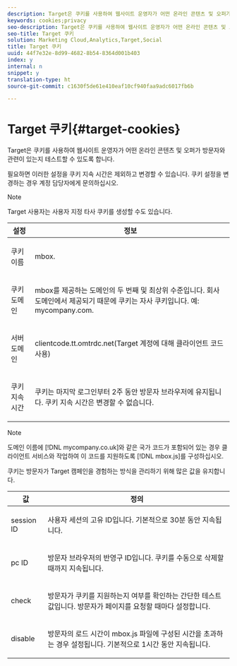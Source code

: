 ```yaml
---
description: Target은 쿠키를 사용하여 웹사이트 운영자가 어떤 온라인 콘텐츠 및 오퍼가 방문자와 관련이 있는지 테스트할 수 있도록 합니다.
keywords: cookies;privacy
seo-description: Target은 쿠키를 사용하여 웹사이트 운영자가 어떤 온라인 콘텐츠 및 오퍼가 방문자와 관련이 있는지 테스트할 수 있도록 합니다.
seo-title: Target 쿠키
solution: Marketing Cloud,Analytics,Target,Social
title: Target 쿠키
uuid: 44f7e32e-8d99-4682-8b54-8364d001b403
index: y
internal: n
snippet: y
translation-type: ht
source-git-commit: c1630f5de61e410eaf10cf940faa9adc6017fb6b

---
```



# Target 쿠키{#target-cookies}

Target은 쿠키를 사용하여 웹사이트 운영자가 어떤 온라인 콘텐츠 및 오퍼가 방문자와 관련이 있는지 테스트할 수 있도록 합니다.

필요하면 이러한 설정을 쿠키 지속 시간은 제외하고 변경할 수 있습니다. 쿠키 설정을 변경하는 경우 계정 담당자에게 문의하십시오.

>[!NOTE]
>
>Target 사용자는 사용자 지정 타사 쿠키를 생성할 수도 있습니다.

<table id="table_54B402C6E19C4A70B1E27BC9DFF776EB"> 
 <thead> 
  <tr> 
   <th colname="col1" class="entry"> 설정 </th> 
   <th colname="col2" class="entry"> 정보 </th> 
  </tr> 
 </thead>
 <tbody> 
  <tr> 
   <td colname="col1"> <p>쿠키 이름 </p> </td> 
   <td colname="col2"> <p>mbox. </p> </td> 
  </tr> 
  <tr> 
   <td colname="col1"> <p>쿠키 도메인 </p> </td> 
   <td colname="col2"> <p>mbox를 제공하는 도메인의 두 번째 및 최상위 수준입니다. 회사 도메인에서 제공되기 때문에 쿠키는 자사 쿠키입니다. 예: <span class="filepath">mycompany.com</span>. </p> </td> 
  </tr> 
  <tr> 
   <td colname="col1"> <p>서버 도메인 </p> </td> 
   <td colname="col2"> <p> <span class="filepath">clientcode.tt.omtrdc.net</span>(Target 계정에 대해 클라이언트 코드 사용) </p> </td> 
  </tr> 
  <tr> 
   <td colname="col1"> <p>쿠키 지속 시간 </p> </td> 
   <td colname="col2"> <p>쿠키는 마지막 로그인부터 2주 동안 방문자 브라우저에 유지됩니다. 쿠키 지속 시간은 변경할 수 없습니다. </p> </td> 
  </tr> 
 </tbody> 
</table>

>[!NOTE]
>
>도메인 이름에 [!DNL mycompany.co.uk]와 같은 국가 코드가 포함되어 있는 경우 클라이언트 서비스와 작업하여 이 코드를 지원하도록 [!DNL mbox.js]를 구성하십시오.

쿠키는 방문자가 Target 캠페인을 경험하는 방식을 관리하기 위해 많은 값을 유지합니다.

<table id="table_5245F72A2D5A4322B40ABB10B7DFB338"> 
 <thead> 
  <tr> 
   <th colname="col1" class="entry"> 값 </th> 
   <th colname="col2" class="entry"> 정의 </th> 
  </tr> 
 </thead>
 <tbody> 
  <tr> 
   <td colname="col1"> <p> <span class="codeph"> session ID</span> </p> </td> 
   <td colname="col2"> <p>사용자 세션의 고유 ID입니다. 기본적으로 30분 동안 지속됩니다. </p> </td> 
  </tr> 
  <tr> 
   <td colname="col1"> <p> <span class="codeph"> pc ID</span> </p> </td> 
   <td colname="col2"> <p>방문자 브라우저의 반영구 ID입니다. 쿠키를 수동으로 삭제할 때까지 지속됩니다. </p> </td> 
  </tr> 
  <tr> 
   <td colname="col1"> <p> <span class="codeph"> check</span> </p> </td> 
   <td colname="col2"> <p>방문자가 쿠키를 지원하는지 여부를 확인하는 간단한 테스트 값입니다. 방문자가 페이지를 요청할 때마다 설정합니다. </p> </td> 
  </tr> 
  <tr> 
   <td colname="col1"> <p> <span class="codeph"> disable</span> </p> </td> 
   <td colname="col2"> <p>방문자의 로드 시간이 <span class="filepath">mbox.js</span> 파일에 구성된 시간을 초과하는 경우 설정됩니다. 기본적으로 1시간 동안 지속됩니다. </p> </td> 
  </tr> 
 </tbody> 
</table>

